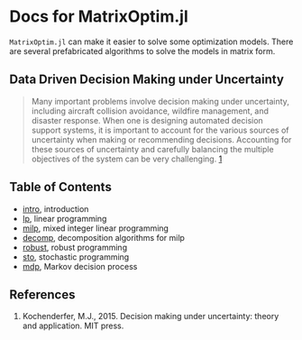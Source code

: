 
# Docs for MatrixOptim.jl

`MatrixOptim.jl` can make it easier to solve some optimization models. There are several prefabricated algorithms to solve the models in matrix form.

## Data Driven Decision Making under Uncertainty

> Many important problems involve decision making under uncertainty, including aircraft collision avoidance, wildfire management, and disaster response. When one is designing automated decision support systems, it is important to account for the various sources of uncertainty when making or recommending decisions. Accounting for these sources of uncertainty and carefully balancing the multiple objectives of the system can be very challenging. [1]

## Table of Contents

- [intro], introduction
- [lp], linear programming
- [milp], mixed integer linear programming
- [decomp], decomposition algorithms for milp
- [robust], robust programming
- [sto], stochastic programming
- [mdp], Markov decision process

## References

1. Kochenderfer, M.J., 2015. Decision making under uncertainty: theory and application. MIT press.

[intro]: ./1-intro.md
[lp]: ./2-lp.md
[milp]: ./3-milp.md
[decomp]: ./4-decomp.md
[robust]: ./5-robust.md
[sto]: ./6-sto.md
[mdp]: ./7-mdp.md

[1]: https://books.google.dk/books?hl=en&lr=&id=hUBWCgAAQBAJ&oi=fnd&pg=PR7&dq=decision+making+under+uncertainty+theory&ots=529NaoMOT3&sig=bZmuKQa-w9fE_uwu_wWmnIgGUmY&redir_esc=y#v=onepage&q=decision%20making%20under%20uncertainty%20theory&f=false
[2]: http://eaton.math.rpi.edu/CourseMaterials/PreviousSemesters/PreviousSemesters/Spring08/JM6640/tebboth.pdf
